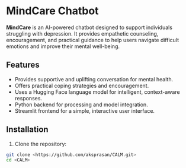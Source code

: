 # MindCare Chatbot

**MindCare** is an AI-powered chatbot designed to support individuals struggling with depression. It provides empathetic counseling, encouragement, and practical guidance to help users navigate difficult emotions and improve their mental well-being.

## Features

- Provides supportive and uplifting conversation for mental health.
- Offers practical coping strategies and encouragement.
- Uses a Hugging Face language model for intelligent, context-aware responses.
- Python backend for processing and model integration.
- Streamlit frontend for a simple, interactive user interface.

## Installation

1. Clone the repository:  
```bash
git clone <https://github.com/aksprasan/CALM.git>
cd <CALM>
